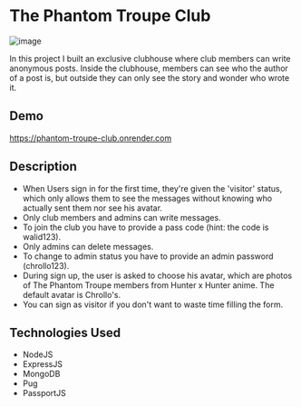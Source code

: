 
# The Phantom Troupe Club
![image](https://user-images.githubusercontent.com/66278832/218255329-7b1cada1-5ff9-4f7b-87f4-2ec9790e8eeb.png)


In this project I built an exclusive clubhouse where club members can write anonymous posts. Inside the clubhouse, members can see who the author of a post is, but outside they can only see the story and wonder who wrote it.



## Demo

https://phantom-troupe-club.onrender.com


## Description
- When Users sign in for the first time, they're given the 'visitor' status, which only allows them to see the messages without knowing who actually sent them nor see his avatar.
- Only club members and admins can write messages.
- To join the club you have to provide a pass code (hint: the code is walid123).
- Only admins can delete messages.
- To change to admin status you have to provide an admin password (chrollo123).
- During sign up, the user is asked to choose his avatar, which are photos of The Phantom Troupe members from Hunter x Hunter anime. The default avatar is Chrollo's.
- You can sign as visitor if you don't want to waste time filling the form.

## Technologies Used
- NodeJS
- ExpressJS
- MongoDB
- Pug
- PassportJS


